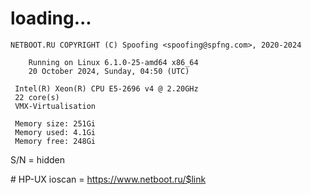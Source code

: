 # loading...
```
NETBOOT.RU COPYRIGHT (C) Spoofing <spoofing@spfng.com>, 2020-2024

	Running on Linux 6.1.0-25-amd64 x86_64
	20 October 2024, Sunday, 04:50 (UTC)

 Intel(R) Xeon(R) CPU E5-2696 v4 @ 2.20GHz
 22 core(s)
 VMX-Virtualisation

 Memory size: 251Gi
 Memory used: 4.1Gi
 Memory free: 248Gi
```
S/N = hidden

\# HP-UX ioscan = https://www.netboot.ru/$link
